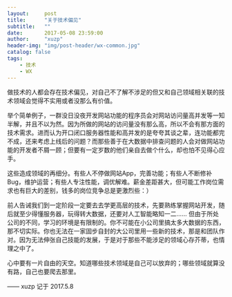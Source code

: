 ```yaml
---
layout:     post
title:      "关于技术偏见"
subtitle:   ""
date:       2017-05-08 23:59:00
author:     "xuzp"
header-img: "img/post-header/wx-common.jpg"
catalog: false
tags:
    - 技术
    - WX
---
```


做技术的人都会存在技术偏见，对自己不了解不涉足的但又和自己领域相关联的技术领域会觉得不实用或者没那么有价值。

举个简单例子，一群没日没夜开发网站功能的程序员会对网站访问量高并发等一知半解，并且不以为然。因为所做的网站的访问量没有那么高，所以不会有那方面的技术需求。进而认为开口闭口服务器性能和高并发的是夸夸其谈之辈，连功能都完不成，还来考虑上线后的问题？而那些善于在大数据中排查问题的人会对做网站功能的开发者不屑一顾；但要有一定岁数的他们亲自去做个什么，却也怕不见得心应手。

这些造成领域的再细分。有些人不停做网站App，完善功能；有些人不断修补Bug，维护运营；有些人专注性能，调优解难。薪金差距甚大，但可能工作岗位需求也有巨大的差别，钱多的岗位竞争总是更激烈些：）

前人告诫我们到一定阶段一定要去去学更高层的技术，先要熟练掌握网站开发，随后就至少得懂服务器，玩得转大数据，还要对人工智能略知一二...... 但由于所处公司的不同，学习的环境是有限制的。你不可能在小公司里搞太多大数据的东西，那不切实际。你也无法在一家固步自封的大公司里用一些新的技术，那是和团队作对。因为无法伸张自己技能的发展，于是对于那些不能涉足的领域心存芥蒂，也情理之中了。

心中要有一片自由的天空。知道哪些技术领域是自己可以放弃的；哪些领域就算没有路，自己也要爬去那里。

—— xuzp 记于 2017.5.8
